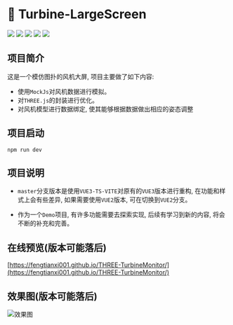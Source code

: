 # 🚀 Turbine-LargeScreen

<div>
  <img src="https://img.shields.io/github/languages/top/fengtianxi001/turbine_large_screen">
  <img src="https://travis-ci.org/boennemann/badges.svg?branch=master">
  <img src="https://img.shields.io/github/issues/fengtianxi001/turbine_large_screen">
  <img src="https://img.shields.io/github/forks/fengtianxi001/turbine_large_screen">
  <img src="https://img.shields.io/github/stars/fengtianxi001/turbine_large_screen">
</div>

## 项目简介

这是一个模仿图扑的风机大屏, 项目主要做了如下内容:

- 使用`MockJs`对风机数据进行模拟。
- 对`THREE.js`的封装进行优化。
- 对风机模型进行数据绑定, 使其能够根据数据做出相应的姿态调整

## 项目启动

```shell
npm run dev
```

## 项目说明

- `master`分支版本是使用`VUE3-TS-VITE`对原有的`VUE3`版本进行重构, 在功能和样式上会有些差异, 如果需要使用`VUE2`版本, 可在切换到`VUE2`分支。

- 作为一个`Demo`项目, 有许多功能需要去探索实现, 后续有学习到新的内容, 将会不断的补充和完善。

## 在线预览(版本可能落后)

[https://fengtianxi001.github.io/THREE-TurbineMonitor/](https://fengtianxi001.github.io/THREE-TurbineMonitor/)

## 效果图(版本可能落后)

![效果图](https://github.com/fengtianxi001/Three-LargeScreen/blob/main/screenshot/1.png?raw=true)

​  
​  
​

